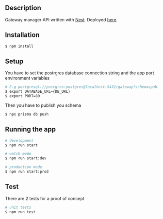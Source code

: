 ## Description

 Gateway manager API written with [Nest](https://github.com/nestjs/nest). Deployed [here](https://gateway-manager-890703.herokuapp.com).


## Installation

```bash
$ npm install
```

## Setup
You have to set the postrgres database connection string and the app port environment variables

```bash
# E.g postgresql://postgres:postgres@localhost:5432/gateway?schema=public
$ export DATABASE_URL={DB_URL}
$ export PORT=80
```

Then you have to publish you schema

```bash
$ npx prisma db push
```


## Running the app

```bash
# development
$ npm run start

# watch mode
$ npm run start:dev

# production mode
$ npm run start:prod
```

## Test

There are 2 tests for a proof of concept

```bash
# unit tests
$ npm run test
```

